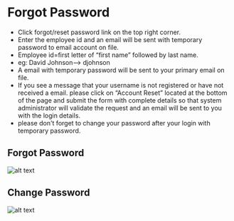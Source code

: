 Forgot Password
=========

- Click forgot/reset password link on the top right corner.
- Enter the employee id and an email will be sent with temporary password to email account on file.
- Employee id=first letter of “first name” followed by last name.
- eg: David Johnson--> djohnson
- A email with temporary password will be sent to your primary email on file.
- If you see a message that your username is not registered or have not received a email. please click on “Account Reset” located at the bottom of the page and submit the form with complete details so that system administrator will validate the request and an email will be sent to you with the login details.
- please don't forget to change your password after your login with temporary password.

Forgot Password
----
![alt text](../images/forgot_password.png "Forgot Password")

Change Password
----

![alt text](../images/change-password.png "Change Password")